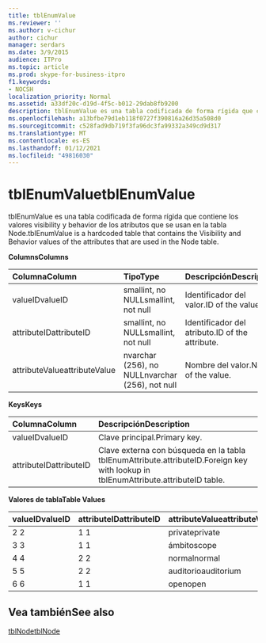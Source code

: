 ```yaml
---
title: tblEnumValue
ms.reviewer: ''
ms.author: v-cichur
author: cichur
manager: serdars
ms.date: 3/9/2015
audience: ITPro
ms.topic: article
ms.prod: skype-for-business-itpro
f1.keywords:
- NOCSH
localization_priority: Normal
ms.assetid: a33df20c-d19d-4f5c-b012-29dab8fb9200
description: tblEnumValue es una tabla codificada de forma rígida que contiene los valores visibility y behavior de los atributos que se usan en la tabla Node.
ms.openlocfilehash: a13bfbe79d1eb118f0727f390816a26d35a508d0
ms.sourcegitcommit: c528fad9db719f3fa96dc3fa99332a349cd9d317
ms.translationtype: MT
ms.contentlocale: es-ES
ms.lasthandoff: 01/12/2021
ms.locfileid: "49816030"
---
```

# <a name="tblenumvalue"></a><span data-ttu-id="22b8e-103">tblEnumValue</span><span class="sxs-lookup"><span data-stu-id="22b8e-103">tblEnumValue</span></span>
 
<span data-ttu-id="22b8e-104">tblEnumValue es una tabla codificada de forma rígida que contiene los valores visibility y behavior de los atributos que se usan en la tabla Node.</span><span class="sxs-lookup"><span data-stu-id="22b8e-104">tblEnumValue is a hardcoded table that contains the Visibility and Behavior values of the attributes that are used in the Node table.</span></span>
  
<span data-ttu-id="22b8e-105">**Columns**</span><span class="sxs-lookup"><span data-stu-id="22b8e-105">**Columns**</span></span>

|<span data-ttu-id="22b8e-106">**Columna**</span><span class="sxs-lookup"><span data-stu-id="22b8e-106">**Column**</span></span>|<span data-ttu-id="22b8e-107">**Tipo**</span><span class="sxs-lookup"><span data-stu-id="22b8e-107">**Type**</span></span>|<span data-ttu-id="22b8e-108">**Descripción**</span><span class="sxs-lookup"><span data-stu-id="22b8e-108">**Description**</span></span>|
|:-----|:-----|:-----|
|<span data-ttu-id="22b8e-109">valueID</span><span class="sxs-lookup"><span data-stu-id="22b8e-109">valueID</span></span>  <br/> |<span data-ttu-id="22b8e-110">smallint, no NULL</span><span class="sxs-lookup"><span data-stu-id="22b8e-110">smallint, not null</span></span>  <br/> |<span data-ttu-id="22b8e-111">Identificador del valor.</span><span class="sxs-lookup"><span data-stu-id="22b8e-111">ID of the value.</span></span>  <br/> |
|<span data-ttu-id="22b8e-112">attributeID</span><span class="sxs-lookup"><span data-stu-id="22b8e-112">attributeID</span></span>  <br/> |<span data-ttu-id="22b8e-113">smallint, no NULL</span><span class="sxs-lookup"><span data-stu-id="22b8e-113">smallint, not null</span></span>  <br/> |<span data-ttu-id="22b8e-114">Identificador del atributo.</span><span class="sxs-lookup"><span data-stu-id="22b8e-114">ID of the attribute.</span></span>  <br/> |
|<span data-ttu-id="22b8e-115">attributeValue</span><span class="sxs-lookup"><span data-stu-id="22b8e-115">attributeValue</span></span>  <br/> |<span data-ttu-id="22b8e-116">nvarchar (256), no NULL</span><span class="sxs-lookup"><span data-stu-id="22b8e-116">nvarchar (256), not null</span></span>  <br/> |<span data-ttu-id="22b8e-117">Nombre del valor.</span><span class="sxs-lookup"><span data-stu-id="22b8e-117">Name of the value.</span></span>  <br/> |
   
<span data-ttu-id="22b8e-118">**Keys**</span><span class="sxs-lookup"><span data-stu-id="22b8e-118">**Keys**</span></span>

|<span data-ttu-id="22b8e-119">**Columna**</span><span class="sxs-lookup"><span data-stu-id="22b8e-119">**Column**</span></span>|<span data-ttu-id="22b8e-120">**Descripción**</span><span class="sxs-lookup"><span data-stu-id="22b8e-120">**Description**</span></span>|
|:-----|:-----|
|<span data-ttu-id="22b8e-121">valueID</span><span class="sxs-lookup"><span data-stu-id="22b8e-121">valueID</span></span>  <br/> |<span data-ttu-id="22b8e-122">Clave principal.</span><span class="sxs-lookup"><span data-stu-id="22b8e-122">Primary key.</span></span>  <br/> |
|<span data-ttu-id="22b8e-123">attributeID</span><span class="sxs-lookup"><span data-stu-id="22b8e-123">attributeID</span></span>  <br/> |<span data-ttu-id="22b8e-124">Clave externa con búsqueda en la tabla tblEnumAttribute.attributeID.</span><span class="sxs-lookup"><span data-stu-id="22b8e-124">Foreign key with lookup in tblEnumAttribute.attributeID table.</span></span>  <br/> |
   
<span data-ttu-id="22b8e-125">**Valores de tabla**</span><span class="sxs-lookup"><span data-stu-id="22b8e-125">**Table Values**</span></span>

|<span data-ttu-id="22b8e-126">**valueID**</span><span class="sxs-lookup"><span data-stu-id="22b8e-126">**valueID**</span></span>|<span data-ttu-id="22b8e-127">**attributeID**</span><span class="sxs-lookup"><span data-stu-id="22b8e-127">**attributeID**</span></span>|<span data-ttu-id="22b8e-128">**attributeValue**</span><span class="sxs-lookup"><span data-stu-id="22b8e-128">**attributeValue**</span></span>|
|:-----|:-----|:-----|
|<span data-ttu-id="22b8e-129">2 </span><span class="sxs-lookup"><span data-stu-id="22b8e-129">2</span></span>  <br/> |<span data-ttu-id="22b8e-130">1 </span><span class="sxs-lookup"><span data-stu-id="22b8e-130">1</span></span>  <br/> |<span data-ttu-id="22b8e-131">private</span><span class="sxs-lookup"><span data-stu-id="22b8e-131">private</span></span>  <br/> |
|<span data-ttu-id="22b8e-132">3 </span><span class="sxs-lookup"><span data-stu-id="22b8e-132">3</span></span>  <br/> |<span data-ttu-id="22b8e-133">1 </span><span class="sxs-lookup"><span data-stu-id="22b8e-133">1</span></span>  <br/> |<span data-ttu-id="22b8e-134">ámbito</span><span class="sxs-lookup"><span data-stu-id="22b8e-134">scope</span></span>  <br/> |
|<span data-ttu-id="22b8e-135">4 </span><span class="sxs-lookup"><span data-stu-id="22b8e-135">4</span></span>  <br/> |<span data-ttu-id="22b8e-136">2 </span><span class="sxs-lookup"><span data-stu-id="22b8e-136">2</span></span>  <br/> |<span data-ttu-id="22b8e-137">normal</span><span class="sxs-lookup"><span data-stu-id="22b8e-137">normal</span></span>  <br/> |
|<span data-ttu-id="22b8e-138">5 </span><span class="sxs-lookup"><span data-stu-id="22b8e-138">5</span></span>  <br/> |<span data-ttu-id="22b8e-139">2 </span><span class="sxs-lookup"><span data-stu-id="22b8e-139">2</span></span>  <br/> |<span data-ttu-id="22b8e-140">auditorio</span><span class="sxs-lookup"><span data-stu-id="22b8e-140">auditorium</span></span>  <br/> |
|<span data-ttu-id="22b8e-141">6 </span><span class="sxs-lookup"><span data-stu-id="22b8e-141">6</span></span>  <br/> |<span data-ttu-id="22b8e-142">1 </span><span class="sxs-lookup"><span data-stu-id="22b8e-142">1</span></span>  <br/> |<span data-ttu-id="22b8e-143">open</span><span class="sxs-lookup"><span data-stu-id="22b8e-143">open</span></span>  <br/> |
   
## <a name="see-also"></a><span data-ttu-id="22b8e-144">Vea también</span><span class="sxs-lookup"><span data-stu-id="22b8e-144">See also</span></span>

[<span data-ttu-id="22b8e-145">tblNode</span><span class="sxs-lookup"><span data-stu-id="22b8e-145">tblNode</span></span>](tblnode.md)
